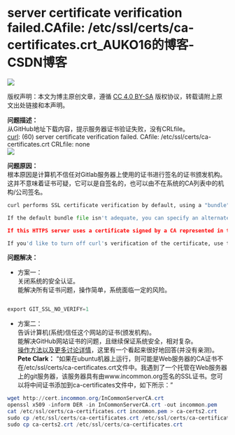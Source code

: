 # server certificate verification failed.CAfile: /etc/ssl/certs/ca-certificates.crt_AUKO16的博客-CSDN博客
![](https://csdnimg.cn/release/blogv2/dist/pc/img/original.png)

版权声明：本文为博主原创文章，遵循 [CC 4.0 BY-SA](http://creativecommons.org/licenses/by-sa/4.0/) 版权协议，转载请附上原文出处链接和本声明。

**问题描述：**   
从GitHub地址下载内容，提示服务器证书验证失败，没有CRLfile。  
[curl](https://so.csdn.net/so/search?q=curl&spm=1001.2101.3001.7020): (60) server certificate verification failed. CAfile: /etc/ssl/certs/ca-certificates.crt CRLfile: none  
![](https://img-blog.csdnimg.cn/20200327142633396.png?x-oss-process=image/watermark,type_ZmFuZ3poZW5naGVpdGk,shadow_10,text_aHR0cHM6Ly9ibG9nLmNzZG4ubmV0L3dlaXhpbl80NjQzOTE5Mw==,size_16,color_FFFFFF,t_70)
  
**问题原因：**   
根本原因是计算机不信任对Gitlab服务器上使用的证书进行签名的证书颁发机构。  
这并不意味着证书可疑，它可以是自签名的，也可以由不在系统的CA列表中的机构/公司签名。

```python
curl performs SSL certificate verification by default, using a "bundle" of Certificate Authority (CA) public keys (CA certs). 

If the default bundle file isn't adequate, you can specify an alternate file using the --cacert option.

If this HTTPS server uses a certificate signed by a CA represented in the bundle, the certificate verification probably failed due to a problem with the certificate (it might be expired, or the name might not match the domain name in the URL).

If you'd like to turn off curl's verification of the certificate, use the -k (or --insecure) option.


```

**问题解决：** 

*   方案一：  
    关闭系统的安全认证。  
    能解决所有证书问题，操作简单，系统面临一定的风险。

```powershell

export GIT_SSL_NO_VERIFY=1

```

*   方案二：  
    告诉计算机(系统)信任这个网站的证书(颁发机构)。  
    能解决GitHub网站证书的问题，且继续保证系统安全，相对复杂。  
    [操作方法以及更多讨论详情](https://stackoverflow.com/questions/7814423/ssl-works-with-browser-wget-and-curl-but-fails-with-git)，这里有一个看起来很好地回答(并没有亲测)。  
    **Pete Clark：** “如果在ubuntu机器上运行，则可能是Web服务器的CA证书不在/etc/ssl/certs/ca-certificates.crt文件中。我遇到了一个托管在Web服务器上的git服务器，该服务器具有由www.incommon.org签名的SSL证书。您可以将中间证书添加到ca-certificates文件中，如下所示：”

```powershell
wget http://cert.incommon.org/InCommonServerCA.crt
openssl x509 -inform DER -in InCommonServerCA.crt -out incommon.pem
cat /etc/ssl/certs/ca-certificates.crt incommon.pem > ca-certs2.crt
sudo cp /etc/ssl/certs/ca-certificates.crt /etc/ssl/certs/ca-certificates.crt.bak
sudo cp ca-certs2.crt /etc/ssl/certs/ca-certificates.crt

```